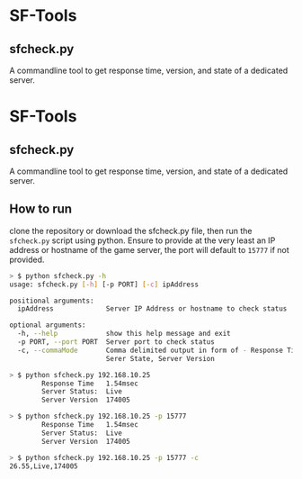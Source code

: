 # SF-Tools
## sfcheck.py
A commandline tool to get response time, version, and state of a dedicated server.
# SF-Tools
## sfcheck.py
A commandline tool to get response time, version, and state of a dedicated server.


## How to run
clone the repository or download the sfcheck.py file, then run the `sfcheck.py` script using python. Ensure to provide at the very least an IP address or hostname of the game server, the port will default to `15777` if not provided.

```bash
> $ python sfcheck.py -h 
usage: sfcheck.py [-h] [-p PORT] [-c] ipAddress

positional arguments:
  ipAddress             Server IP Address or hostname to check status

optional arguments:
  -h, --help            show this help message and exit
  -p PORT, --port PORT  Server port to check status
  -c, --commaMode       Comma delimited output in form of - Response Time,
                        Serer State, Server Version
```
```bash
> $ python sfcheck.py 192.168.10.25                                                                                                            
        Response Time   1.54msec
        Server Status:  Live
        Server Version  174005
```

```bash
> $ python sfcheck.py 192.168.10.25 -p 15777                                                                                                            
        Response Time   1.54msec
        Server Status:  Live
        Server Version  174005
```

```bash
> $ python sfcheck.py 192.168.10.25 -p 15777 -c                                                                                                               
26.55,Live,174005
```